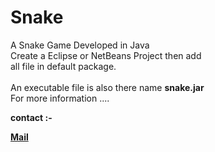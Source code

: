# Snake
A Snake Game Developed in Java
<br />
Create a Eclipse or NetBeans Project then add <br />
all file in default package.
<br /><br />
An executable file is also there name <b>snake.jar</b>
<br />
For more information ....<br />
<p><b>contact :-<b><p>
<a href='mail:rajmani1995@gmail.com' > Mail </a>

